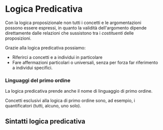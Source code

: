 # Logica Predicativa

Con la logica proposizionale non tutti i concetti e le argomentazioni possono essere espressi, in quanto la validità dell'argomento dipende direttamente dalle relazioni che sussistono tra i *costituenti* delle proposizioni.

Grazie alla logica predicativa possiamo:

* Riferirci a concetti e a individui in particolare
* Fare affermazioni particolari o universali, senza per forza far riferimento a individui specifici.


### Linguaggi del primo ordine

La logica predicativa prende anche il nome di linguaggio di primo ordine. 


Concetti esclusivi alla logica di primo ordine sono, ad esempio, i quantificatori (tutti, alcuno, uno solo).


## Sintatti logica predicativa


